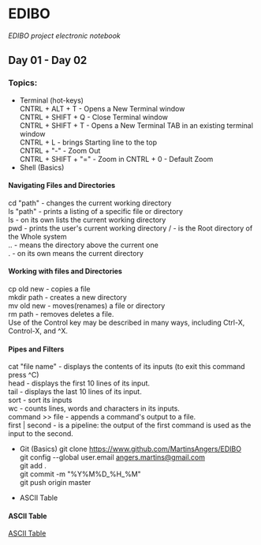 # EDIBO
*EDIBO project electronic notebook*
## Day 01 - Day 02
### Topics:
- Terminal (hot-keys)  
CNTRL + ALT + T - Opens a New Terminal window  
CNTRL + SHIFT + Q - Close Terminal window  
CNTRL + SHIFT + T - Opens a New Terminal TAB in an existing terminal window  
CNTRL + L - brings Starting line to the top  
CNTRL + "-" - Zoom Out  
CNTRL + SHIFT + "=" - Zoom in
CNTRL + 0 - Default Zoom  
- Shell (Basics)  
#### Navigating Files and Directories  
cd "path" - changes the current working directory  
ls "path" - prints a listing of a specific file or directory  
ls - on its own lists the current working directory  
pwd - prints the user's current working directory
/ - is the Root directory of the Whole system  
.. - means the directory above the current one  
. - on its own means the current directory  
#### Working with files and Directories
cp old new - copies a file  
mkdir path - creates a new directory  
mv old new - moves(renames) a file or directory  
rm path - removes deletes a file.  
Use of the Control key may be described in many ways, including Ctrl-X, Control-X, and ^X.  
#### Pipes and Filters
cat "file name" - displays the contents of its inputs (to exit this command press ^C)  
head - displays the first 10 lines of its input.  
tail - displays the last 10 lines of its input.  
sort - sort its inputs  
wc - counts lines, words and characters in its inputs.  
command >> file - appends a command's output to a file.  
first | second - is a pipeline: the output of the first command is used as the input to the second.  




- Git (Basics) 
git clone https://www.github.com/MartinsAngers/EDIBO  
git config --global user.email angers.martins@gmail.com  
git add .  
git commit -m "%Y%M%D_%H_%M"  
git push origin master  

- ASCII Table  
#### ASCII Table
[ASCII Table](http://www.ecowin.org/ascii.htm)


